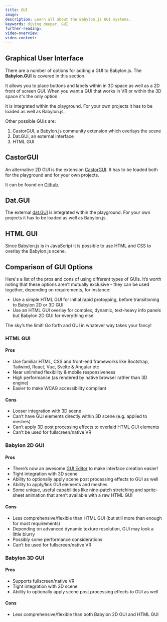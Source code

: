 ```yaml
---
title: GUI
image: 
description: Learn all about the Babylon.js GUI systems.
keywords: diving deeper, GUI
further-reading:
video-overview:
video-content:
---
```


## Graphical User Interface

There are a number of options for adding a GUI to Babylon.js. The **Babylon.GUI** is covered in this section.

It allows you to place buttons and labels within in 3D space as well as a 2D front of screen GUI.
When you want a GUI that works in VR or within the 3D space it's the only option.

It is integrated within the playground. For your own projects it has to be loaded as well as Babylon.js.

<Playground id="#NGS9AU" title="Simple GUI Slider Example" description="Simple example of adding a GUI slider to your scene." image="/img/playgroundsAndNMEs/divingDeeperGUI1.jpg"/>

Other possible GUIs are:
1. CastorGUI, a Babylon.js community extension which overlays the scene
1. Dat.GUI, an external interface
3. HTML GUI


## CastorGUI

An alternative 2D GUI is the extension [CastorGUI](/communityExtensions/castorGUI). It has to be loaded both for the playground and for your own projects.

It can be found on [Github](https://github.com/dad72/CastorGUI).

<Playground id="#S34THY#14" title="CastorGUI Example" description="Simple example of using the CastorGUI system in your scene." image="/img/playgroundsAndNMEs/divingDeeperGUI2.jpg"/>

## Dat.GUI

The external [dat.GUI](https://github.com/dataarts/dat.gui) is integrated within the playground. For your own projects it has to be loaded as well as Babylon.js.

<Playground id="#NGS9AU#1" title="dat.GUI Example" description="Simple example of using the dat.GUI system in your scene." image="/img/playgroundsAndNMEs/divingDeeperGUI3.jpg"/>

## HTML GUI

Since Babylon.js is in JavaScript it is possible to use HTML and CSS to overlay the Babylon.js scene.

<Playground id="#1AHPN5" title="HTML GUI Example" description="Simple example of using HTML GUI elements in your scene." image="/img/playgroundsAndNMEs/divingDeeperGUI4.jpg"/>

## Comparison of GUI Options

Here's a list of the pros and cons of using different types of GUIs. It’s worth noting that these options aren’t mutually exclusive - they can be used together, depending on requirements, for instance:

* Use a simple HTML GUI for initial rapid protoyping, before transitioning to Babylon 2D or 3D GUI
* Use an HTML GUI overlay for complex, dynamic, text-heavy info panels but Babylon 2D GUI for everything else

The sky’s the limit! Go forth and GUI in whatever way takes your fancy!


### HTML GUI

#### Pros

* Use familiar HTML, CSS and front-end frameworks like Bootstrap, Tailwind, React, Vue, Svelte & Angular etc
* Near unlimited flexibility & mobile responsiveness
* High performance (as rendered by native browser rather than 3D engine)
* Easier to make WCAG accessibility compliant

#### Cons

* Looser integration with 3D scene
* Can’t have GUI elements directly within 3D scene (e.g. applied to meshes)
* Can’t apply 3D post processing effects to overlaid HTML GUI elements
* Can’t be used for fullscreen/native VR

### Babylon 2D GUI

#### Pros

* There’s now an awesome [GUI Editor](/toolsAndResources/guiEditor) to make interface creation easier!
* Tight integration with 3D scene
* Ability to optionally apply scene post processing effects to GUI as well
* Ability to apply/link GUI elements and meshes
* Some unique, useful capabilities like nine-patch stretching and sprite-sheet animation that aren’t available with a raw HTML GUI

#### Cons

* Less comprehensive/flexible than HTML GUI (but still more than enough for most requirements)
* Depending on advanced dynamic texture resolution, GUI may look a little blurry
* Possibly some performance considerations
* Can’t be used for fullscreen/native VR

### Babylon 3D GUI

#### Pros

* Supports fullscreen/native VR
* Tight integration with 3D scene
* Ability to optionally apply scene post processing effects to GUI as well

#### Cons

* Less comprehensive/flexible than both Babylon 2D GUI and HTML GUI